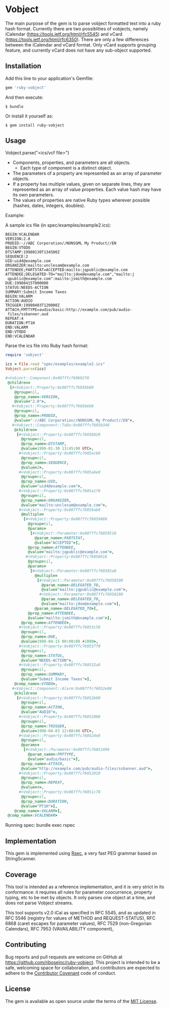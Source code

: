 # Vobject

The main purpose of the gem is to parse vobject formatted text into a ruby
hash format. Currently there are two possiblities of vobjects, namely
iCalendar (https://tools.ietf.org/html/rfc5545) and vCard
(https://tools.ietf.org/html/rfc6350). There are only a few differences
between the iCalendar and vCard format. Only vCard supports grouping
feature, and currently vCard does not have any sub-object supported.

## Installation

Add this line to your application's Gemfile:

```ruby
gem 'ruby-vobject'
```

And then execute:

    $ bundle

Or install it yourself as:

    $ gem install ruby-vobject

## Usage

Vobject.parse("<ics/vcf file>")

* Components, properties, and parameters are all objects.
  * Each type of component is a distinct object.
* The parameters of a property are represented as an array of parameter objects.
* If a property has multiple values, given on separate lines, they are represented
as an array of value properties. Each value hash may have its own parameters.
* The values of properties are native Ruby types wherever possible
(hashes, dates, integers, doubles).

Example:

A sample ics file (in spec/examples/example2.ics):

```
BEGIN:VCALENDAR
VERSION:2.0
PRODID:-//ABC Corporation//NONSGML My Product//EN
BEGIN:VTODO
DTSTAMP:19980130T134500Z
SEQUENCE:2
UID:uid4@example.com
ORGANIZER:mailto:unclesam@example.com
ATTENDEE;PARTSTAT=ACCEPTED:mailto:jqpublic@example.com
ATTENDEE;DELEGATED-TO="mailto:jdoe@example.com","mailto:j
 qpublic@example.com":mailto:jsmith@example.com
DUE:19980415T000000
STATUS:NEEDS-ACTION
SUMMARY:Submit Income Taxes
BEGIN:VALARM
ACTION:AUDIO
TRIGGER:19980403T120000Z
ATTACH;FMTTYPE=audio/basic:http://example.com/pub/audio-
 files/ssbanner.aud
REPEAT:4
DURATION:PT1H
END:VALARM
END:VTODO
END:VCALENDAR
```

Parse the ics file into Ruby hash format:

```ruby
require 'vobject'

ics = File.read "spec/examples/example2.ics"
Vobject.parse(ics)

#<Vobject::Component:0x007ffc760602f0
 @children=
  [#<Vobject::Property:0x007ffc7605bb60
    @group=nil,
    @prop_name=:VERSION,
    @value="2.0">,
   #<Vobject::Property:0x007ffc7605b660
    @group=nil,
    @prop_name=:PRODID,
    @value="-//ABC Corporation//NONSGML My Product//EN">,
   #<Vobject::Component::ToDo:0x007ffc7605b340
    @children=
     [#<Vobject::Property:0x007ffc7605b020
       @group=nil,
       @prop_name=:DTSTAMP,
       @value=1998-01-30 13:45:00 UTC>,
      #<Vobject::Property:0x007ffc7605ac60
       @group=nil,
       @prop_name=:SEQUENCE,
       @value=2>,
      #<Vobject::Property:0x007ffc7605a6e8
       @group=nil,
       @prop_name=:UID,
       @value="uid4@example.com">,
      #<Vobject::Property:0x007ffc7605a170
       @group=nil,
       @prop_name=:ORGANIZER,
       @value="mailto:unclesam@example.com">,
      #<Vobject::Property:0x007ffc76059ab8
       @multiple=
        [#<Vobject::Property:0x007ffc76059888
          @group=nil,
          @params=
           [#<Vobject::Parameter:0x007ffc76059518
             @param_name=:PARTSTAT,
             @value="ACCEPTED">],
          @prop_name=:ATTENDEE,
          @value="mailto:jqpublic@example.com">,
         #<Vobject::Property:0x007ffc76058618
          @group=nil,
          @params=
           [#<Vobject::Parameter:0x007ffc760585a0
             @multiple=
              [#<Vobject::Parameter:0x007ffc76058500
                @param_name=:DELEGATED_TO,
                @value="mailto:jqpublic@example.com">,
               #<Vobject::Parameter:0x007ffc76058280
                @param_name=:DELEGATED_TO,
                @value="mailto:jdoe@example.com">],
             @param_name=:DELEGATED_TO>],
          @prop_name=:ATTENDEE,
          @value="mailto:jsmith@example.com">],
       @prop_name=:ATTENDEE>,
      #<Vobject::Property:0x007ffc76053c58
       @group=nil,
       @prop_name=:DUE,
       @value=1998-04-15 00:00:00 +1000>,
      #<Vobject::Property:0x007ffc760537f8
       @group=nil,
       @prop_name=:STATUS,
       @value="NEEDS-ACTION">,
      #<Vobject::Property:0x007ffc760532a8
       @group=nil,
       @prop_name=:SUMMARY,
       @value="Submit Income Taxes">],
    @comp_name=:VTODO>,
   #<Vobject::Component::Alarm:0x007ffc76052e98
    @children=
     [#<Vobject::Property:0x007ffc76052b00
       @group=nil,
       @prop_name=:ACTION,
       @value="AUDIO">,
      #<Vobject::Property:0x007ffc76052808
       @group=nil,
       @prop_name=:TRIGGER,
       @value=1998-04-03 12:00:00 UTC>,
      #<Vobject::Property:0x007ffc760524e8
       @group=nil,
       @params=
        [#<Vobject::Parameter:0x007ffc76052498
          @param_name=:FMTTYPE,
          @value="audio/basic">],
       @prop_name=:ATTACH,
       @value="http://example.com/pub/audio-files/ssbanner.aud">,
      #<Vobject::Property:0x007ffc76052010
       @group=nil,
       @prop_name=:REPEAT,
       @value=4>,
      #<Vobject::Property:0x007ffc76051c78
       @group=nil,
       @prop_name=:DURATION,
       @value="PT1H">],
    @comp_name=:VALARM>],
 @comp_name=:VCALENDAR>
```

Running spec:
bundle exec rspec

## Implementation

This gem is implemented using [Rsec](https://github.com/luikore/rsec), a very fast PEG grammar based on StringScanner.

## Coverage

This tool is intended as a reference implementation, and it is very strict in its conformance: it requires all rules for parameter coocurrence, property typing, etc to be met by objects. It only parses one object at a time, and does not parse Vobject streams.

This tool supports v2.0 iCal as specified in RFC 5545, and as updated in RFC 5546 (registry for values of METHOD and REQUEST-STATUS),
RFC 6868 (caret escapes for parameter values), RFC 7529 (non-Gregorian Calendars), RFC 7953 (VAVAILABILITY component),

## Contributing

Bug reports and pull requests are welcome on GitHub at https://github.com/riboseinc/ruby-vobject. This project is intended to be a safe, welcoming space for collaboration, and contributors are expected to adhere to the [Contributor Covenant](http://contributor-covenant.org) code of conduct.


## License

The gem is available as open source under the terms of the [MIT License](http://opensource.org/licenses/MIT).

